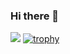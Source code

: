 ### Hi there 👋

![](https://github-profile-summary-cards.vercel.app/api/cards/profile-details?username=xxxxxxxxxx&theme=2077)
[![trophy](https://github-profile-trophy.vercel.app/?username=xxxxxxxxxx&theme=onedark)](https://github-profile-trophy.vercel.app/?username=ryo-ma&theme=tokyonight)
